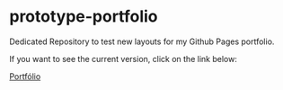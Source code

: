 # prototype-portfolio

Dedicated Repository to test new layouts for my Github Pages portfolio.

If you want to see the current version, click on the link below:

[Portfólio](https://ikirior.github.io/gabrielcaldi.dev/)
